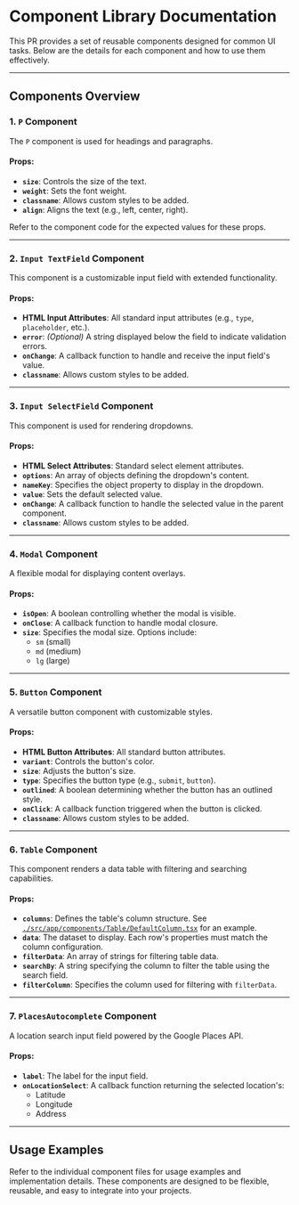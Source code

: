 # Component Library Documentation

This PR provides a set of reusable components designed for common UI tasks. Below are the details for each component and how to use them effectively.

---

## Components Overview

### 1. **`P` Component**
The `P` component is used for headings and paragraphs.  

#### Props:
- **`size`**: Controls the size of the text.
- **`weight`**: Sets the font weight.
- **`classname`**: Allows custom styles to be added.
- **`align`**: Aligns the text (e.g., left, center, right).

Refer to the component code for the expected values for these props.

---

### 2. **`Input TextField` Component**
This component is a customizable input field with extended functionality.  

#### Props:
- **HTML Input Attributes**: All standard input attributes (e.g., `type`, `placeholder`, etc.).
- **`error`**: *(Optional)* A string displayed below the field to indicate validation errors.
- **`onChange`**: A callback function to handle and receive the input field's value.
- **`classname`**: Allows custom styles to be added.

---

### 3. **`Input SelectField` Component**
This component is used for rendering dropdowns.  

#### Props:
- **HTML Select Attributes**: Standard select element attributes.
- **`options`**: An array of objects defining the dropdown's content.
- **`nameKey`**: Specifies the object property to display in the dropdown.
- **`value`**: Sets the default selected value.
- **`onChange`**: A callback function to handle the selected value in the parent component.
- **`classname`**: Allows custom styles to be added.

---

### 4. **`Modal` Component**
A flexible modal for displaying content overlays.  

#### Props:
- **`isOpen`**: A boolean controlling whether the modal is visible.
- **`onClose`**: A callback function to handle modal closure.
- **`size`**: Specifies the modal size. Options include:
  - `sm` (small)
  - `md` (medium)
  - `lg` (large)

---

### 5. **`Button` Component**
A versatile button component with customizable styles.  

#### Props:
- **HTML Button Attributes**: All standard button attributes.
- **`variant`**: Controls the button's color.
- **`size`**: Adjusts the button's size.
- **`type`**: Specifies the button type (e.g., `submit`, `button`).
- **`outlined`**: A boolean determining whether the button has an outlined style.
- **`onClick`**: A callback function triggered when the button is clicked.
- **`classname`**: Allows custom styles to be added.

---

### 6. **`Table` Component**
This component renders a data table with filtering and searching capabilities.  

#### Props:
- **`columns`**: Defines the table's column structure. See [`./src/app/components/Table/DefaultColumn.tsx`](./src/app/components/Table/DefaultColumn.tsx) for an example.
- **`data`**: The dataset to display. Each row's properties must match the column configuration.
- **`filterData`**: An array of strings for filtering table data.
- **`searchBy`**: A string specifying the column to filter the table using the search field.
- **`filterColumn`**: Specifies the column used for filtering with `filterData`.

---

### 7. **`PlacesAutocomplete` Component**
A location search input field powered by the Google Places API.  

#### Props:
- **`label`**: The label for the input field.
- **`onLocationSelect`**: A callback function returning the selected location's:
  - Latitude
  - Longitude
  - Address

---

## Usage Examples

Refer to the individual component files for usage examples and implementation details. These components are designed to be flexible, reusable, and easy to integrate into your projects.